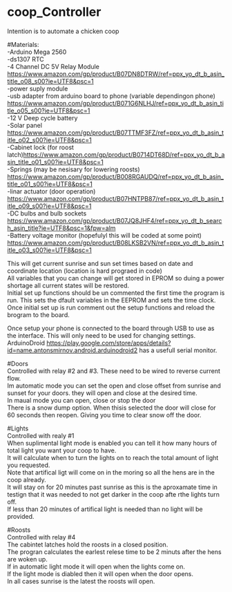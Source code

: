 # coop_Controller

Intention is to automate a chicken coop  

#Materials:  
-Arduino Mega 2560  
-ds1307 RTC  
-4 Channel DC 5V Relay Module https://www.amazon.com/gp/product/B07DN8DTRW/ref=ppx_yo_dt_b_asin_title_o08_s00?ie=UTF8&psc=1  
-power suply module  
-usb adapter from arduino board to phone (variable dependingon phone) https://www.amazon.com/gp/product/B071G6NLHJ/ref=ppx_yo_dt_b_asin_title_o05_s00?ie=UTF8&psc=1  
-12 V Deep cycle battery  
-Solar panel https://www.amazon.com/gp/product/B07TTMF3FZ/ref=ppx_yo_dt_b_asin_title_o02_s00?ie=UTF8&psc=1  
-Cabinet lock (for roost latch)https://www.amazon.com/gp/product/B0714DT68D/ref=ppx_yo_dt_b_asin_title_o01_s00?ie=UTF8&psc=1  
-Springs (may be nesisary for lowering roosts) https://www.amazon.com/gp/product/B008RGAUDQ/ref=ppx_yo_dt_b_asin_title_o01_s00?ie=UTF8&psc=1  
-linar actuator (door operation) https://www.amazon.com/gp/product/B07HNTPB87/ref=ppx_yo_dt_b_asin_title_o09_s00?ie=UTF8&psc=1  
-DC bulbs and bulb sockets https://www.amazon.com/gp/product/B07JQ8JHF4/ref=ppx_yo_dt_b_search_asin_title?ie=UTF8&psc=1&fpw=alm  
-Battery voltage monitor (hopefulyl this will be coded at some point) https://www.amazon.com/gp/product/B08LKSB2VN/ref=ppx_yo_dt_b_asin_title_o03_s00?ie=UTF8&psc=1  
  
  
This will get current sunrise and sun set times based on date and coordinate location (location is hard prograed in code)  
All variables that you can change will get stored in EPROM so duing a power shortage all current states will be restored.   
Initial set up functions should be un commented the first time the program is run. This sets the dfault variables in the EEPROM and sets the time clock.  
Once initial set up is run comment out the setup functions and reload the brogram to the board.   
  
Once setup your phone is connected to the board through USB to use as the interface. This will only need to be used for changing settings.  
ArduinoDroid https://play.google.com/store/apps/details?id=name.antonsmirnov.android.arduinodroid2 has a usefull serial monitor.  
  
#Doors  
Controlled with relay #2 and #3. These need to be wired to reverse current flow.  
Im automatic mode you can set the open and close offset from sunrise and sunset for your doors. they will open and close at the desired time.  
In maual mode you can open, close or stop the door  
There is a snow dump option. When thisis selected the door will close for 60 seconds then reopen. Giving you time to clear snow off the door.  
  
#Lights  
Controlled with realy #1  
When suplimental light mode is enabled you can tell it how many hours of total light you want your coop to have.  
It will calculate when to turn the lights on to reach the total amount of light you requested.  
Note that artifical ligt will come on in the moring so all the hens are in the coop already.  
It will stay on for 20 minutes past sunrise as this is the aproxamate time in testign that it was needed to not get darker in the coop afte rthe lights turn off.  
If less than 20 minutes of artifical light is needed than no light will be provided.  

#Roosts  
Controlled with relay #4  
The cabintet latches hold the roosts in a closed position.  
The progran calculates the earlest relese time to be 2 minuts after the hens are woken up.  
If in automatic light mode it will open when the lights come on.  
If the light mode is diabled then it will open when the door opens.  
In all cases sunrise is the latest the roosts will open.  


